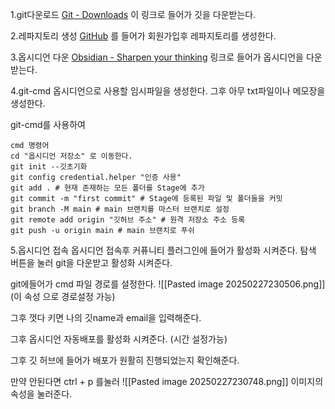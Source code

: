 1.git다운로드
[Git - Downloads](https://git-scm.com/downloads)
이 링크로 들어가 깃을 다운받는다.

2.레파지토리 생성
[GitHub](https://github.com/)
를 들어가 회원가입후 
레파지토리를 생성한다.

3.옵시디언 다운
[Obsidian - Sharpen your thinking](https://obsidian.md/)
링크로 들어가 옵시디언을 다운받는다.

4.git-cmd
옵시디언으로 사용할 임시파일을 생성한다.
그후 아무 txt파일이나 메모장을 생성한다.

git-cmd를 사용하여


```
cmd 명령어
cd "옵시디언 저장소" 로 이동한다.
git init --깃초기화
git config credential.helper "인증 사용"
git add . # 현재 존재하는 모든 폴더를 Stage에 추가
git commit -m "first commit" # Stage에 등록된 파일 및 폴더들을 커밋
git branch -M main # main 브랜치를 마스터 브랜치로 설정
git remote add origin "깃허브 주소" # 원격 저장소 주소 등록
git push -u origin main # main 브랜치로 푸쉬
```

5.옵시디언 접속
옵시디언 접속후
커퓨니티 플러그인에 들어가 활성화 시켜준다. 
탐색 버튼을 눌러 git을 다운받고 활성화 시켜준다.

git에들어가 cmd 파일 경로를 설정한다.
![[Pasted image 20250227230506.png]]
(이 속성 으로 경로설정 가능)

그후 껏다 키면 나의 깃name과 email을 입력해준다.

그후 옵시디언 자동배포를 활성화 시켜준다. 
(시간 설정가능)

그후 깃 허브에 들어가 배포가 원활히 진행되었는지 확인해준다.

만약 안된다면
ctrl + p 를눌러
![[Pasted image 20250227230748.png]]
이미지의 속성을 눌러준다.